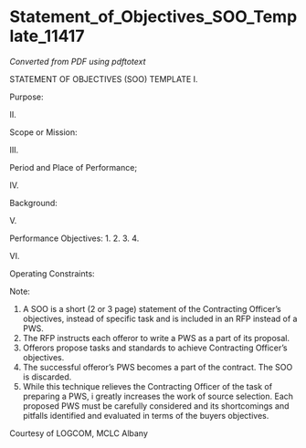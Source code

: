 # Statement_of_Objectives_SOO_Template_11417

_Converted from PDF using pdftotext_

STATEMENT OF OBJECTIVES (SOO) TEMPLATE
I.

Purpose:

II.

Scope or Mission:

III.

Period and Place of Performance;

IV.

Background:

V.

Performance Objectives:
1.
2.
3.
4.

VI.

Operating Constraints:

Note:
1. A SOO is a short (2 or 3 page) statement of the Contracting Officer’s objectives, instead
of specific task and is included in an RFP instead of a PWS.
2. The RFP instructs each offeror to write a PWS as a part of its proposal.
3. Offerors propose tasks and standards to achieve Contracting Officer’s objectives.
4. The successful offeror’s PWS becomes a part of the contract. The SOO is discarded.
5. While this technique relieves the Contracting Officer of the task of preparing a PWS, i
greatly increases the work of source selection. Each proposed PWS must be carefully
considered and its shortcomings and pitfalls identified and evaluated in terms of the
buyers objectives.

Courtesy of LOGCOM, MCLC Albany

